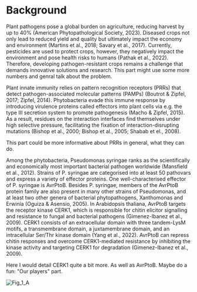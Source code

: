 # Background


Plant pathogens pose a global burden on agriculture, reducing harvest by up to 40% (American Phytopathological Society, 2023). Diseased crops not only lead to reduced yield and quality but ultimately impact the economy and environment (Martins et al., 2018; Savary et al., 2017). Currently, pesticides are used to protect crops, however, they negatively impact the environment and pose health risks to humans (Pathak et al., 2022). Therefore, developing pathogen-resistant crops remains a challenge that demands innovative solutions and research. 
This part might use some more numbers and genral talk about the problem.



Plant innate immunity relies on pattern recognition receptors (PRRs) that detect pathogen-associated molecular patterns (PAMPs) (Boutrot & Zipfel, 2017; Zipfel, 2014). Phytobacteria evade this immune response by introducing virulence proteins called effectors into plant cells via e.g. the type III secretion system to promote pathogenesis (Macho & Zipfel, 2015). As a result, residues on the interaction interfaces find themselves under high selective pressure, facilitating the fixation of interaction-disrupting mutations (Bishop et al., 2000; Bishop et al., 2005; Shabab et el., 2008).

This part could be more informative about PRRs in general, what they can do. 

Among the phytobacteria, Pseudomonas syringae ranks as the scientifically and economically most important bacterial pathogen worldwide (Mansfield et al., 2012). Strains of P. syringae are categorised into at least 50 pathovars and express a variety of effector proteins. One well-characterised effector of P. syringae is AvrPtoB. Besides P. syringae, members of the AvrPtoB protein family are also present in many other strains of Pseudomonas, and at least two other genera of bacterial phytopathogens, Xanthomonas and Erwinia (Oguiza & Asensio, 2005). In Arabidopsis thaliana, AvrPtoB targets the receptor kinase CERK1, which is responsible for chitin elicitor signalling and resistance to fungal and bacterial pathogens (Gimenez-Ibanez et al., 2009).  CERK1 consists of an extracellular domain with three tandem-LysM motifs, a transmembrane domain, a juxtamembrane domain, and an intracellular Ser/Thr kinase domain (Yang et al., 2022). AvrPtoB can repress chitin responses and overcome CERK1-mediated resistance by inhibiting the kinase activity and targeting CERK1 for degradation (Gimenez-Ibanez et al., 2009).

Here I would detail CERK1 quite a bit more. As well as AvrPtoB. Maybe do a fun: "Our players" part.

![Fig_1_A](https://github.com/idec-teams/2023_Evolution_Suisse/assets/91744358/0285e8de-6b6c-4146-ad1c-1590f4acb931)
